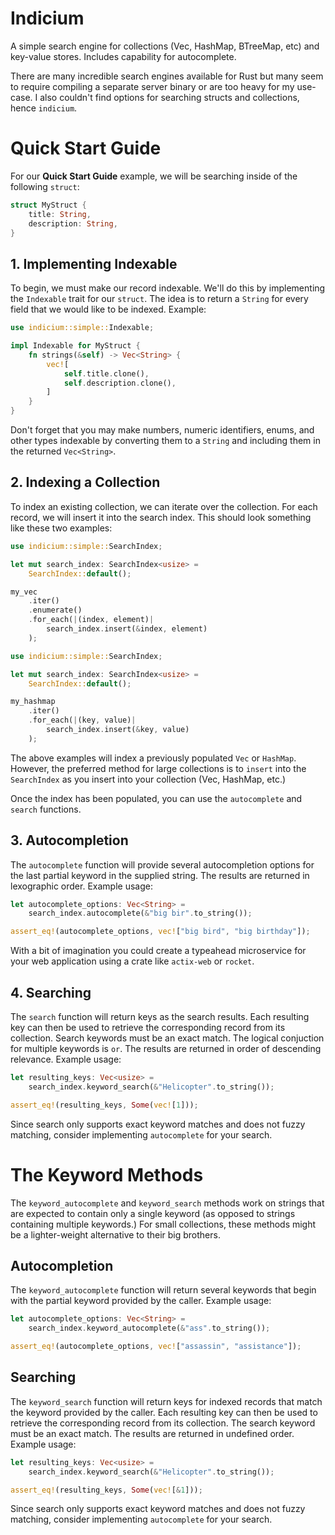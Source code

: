 # Indicium

A simple search engine for collections (Vec, HashMap, BTreeMap, etc) and
key-value stores. Includes capability for autocomplete.

There are many incredible search engines available for Rust but many seem to
require compiling a separate server binary or are too heavy for my use-case. I
also couldn't find options for searching structs and collections, hence
`indicium`.

# Quick Start Guide

For our **Quick Start Guide** example, we will be searching inside of the
following `struct`:

```rust
struct MyStruct {
    title: String,
    description: String,
}
```

## 1. Implementing Indexable

To begin, we must make our record indexable. We'll do this by implementing the
`Indexable` trait for our `struct`. The idea is to return a `String` for every
field that we would like to be indexed. Example:

```rust
use indicium::simple::Indexable;

impl Indexable for MyStruct {
    fn strings(&self) -> Vec<String> {
        vec![
            self.title.clone(),
            self.description.clone(),
        ]
    }
}
```

Don't forget that you may make numbers, numeric identifiers, enums, and other
types indexable by converting them to a `String` and including them in the
returned `Vec<String>`.

## 2. Indexing a Collection

To index an existing collection, we can iterate over the collection. For each
record, we will insert it into the search index. This should look something
like these two examples:

```rust
use indicium::simple::SearchIndex;

let mut search_index: SearchIndex<usize> =
    SearchIndex::default();

my_vec
    .iter()
    .enumerate()
    .for_each(|(index, element)|
        search_index.insert(&index, element)
    );
```

```rust
use indicium::simple::SearchIndex;

let mut search_index: SearchIndex<usize> =
    SearchIndex::default();

my_hashmap
    .iter()
    .for_each(|(key, value)|
        search_index.insert(&key, value)
    );
```

The above examples will index a previously populated `Vec` or `HashMap`.
However, the preferred method for large collections is to `insert` into the
`SearchIndex` as you insert into your collection (Vec, HashMap, etc.)

Once the index has been populated, you can use the `autocomplete` and `search`
functions.

## 3. Autocompletion

The `autocomplete` function will provide several autocompletion options for the
last partial keyword in the supplied string. The results are returned in
lexographic order. Example usage:

```rust
let autocomplete_options: Vec<String> =
    search_index.autocomplete(&"big bir".to_string());

assert_eq!(autocomplete_options, vec!["big bird", "big birthday"]);
```

With a bit of imagination you could create a typeahead microservice for your web
application using a crate like `actix-web` or `rocket`.

## 4. Searching

The `search` function will return keys as the search results. Each resulting
key can then be used to retrieve the corresponding record from its collection.
Search keywords must be an exact match. The logical conjuction for multiple
keywords is `or`. The results are returned in order of descending relevance.
Example usage:

```rust
let resulting_keys: Vec<usize> =
    search_index.keyword_search(&"Helicopter".to_string());

assert_eq!(resulting_keys, Some(vec![1]));
```

Since search only supports exact keyword matches and does not fuzzy matching,
consider implementing `autocomplete` for your search.

# The Keyword Methods

The `keyword_autocomplete` and `keyword_search` methods work on strings that are
expected to contain only a single keyword (as opposed to strings containing
multiple keywords.) For small collections, these methods might be a
lighter-weight alternative to their big brothers.

## Autocompletion

The `keyword_autocomplete` function will return several keywords that begin with
the partial keyword provided by the caller. Example usage:

```rust
let autocomplete_options: Vec<String> =
	search_index.keyword_autocomplete(&"ass".to_string());

assert_eq!(autocomplete_options, vec!["assassin", "assistance"]);
```

## Searching

The `keyword_search` function will return keys for indexed records that match
the keyword provided by the caller. Each resulting key can then be used to
retrieve the corresponding record from its collection. The search keyword must
be an exact match. The results are returned in undefined order. Example usage:

```rust
let resulting_keys: Vec<usize> =
	search_index.keyword_search(&"Helicopter".to_string());

assert_eq!(resulting_keys, Some(vec![&1]));
```

Since search only supports exact keyword matches and does not fuzzy matching,
consider implementing `autocomplete` for your search.
